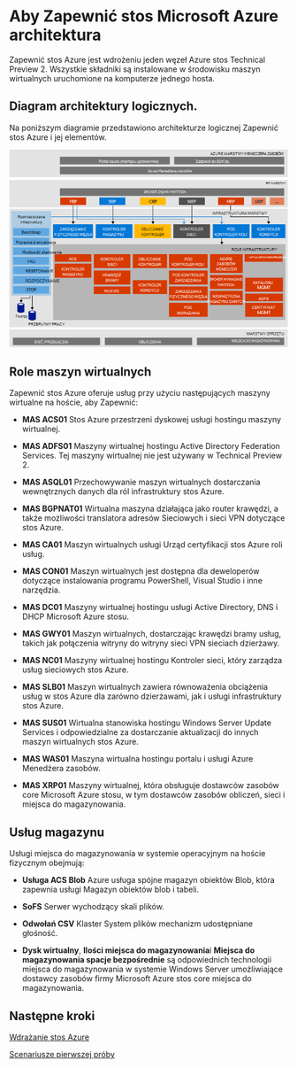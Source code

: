 <properties
    pageTitle="Architektura Microsoft Azure stos dowód z koncepcja (aby Zapewnić) | Microsoft Azure"
    description="Wyświetlanie architektura Microsoft Azure stos Zapewnić."
    services="azure-stack"
    documentationCenter=""
    authors="heathl17"
    manager="byronr"
    editor=""/>

<tags
    ms.service="azure-stack"
    ms.workload="na"
    ms.tgt_pltfrm="na"
    ms.devlang="na"
    ms.topic="article"
    ms.date="10/25/2016"
    ms.author="helaw"/>

# <a name="microsoft-azure-stack-poc-architecture"></a>Aby Zapewnić stos Microsoft Azure architektura

Zapewnić stos Azure jest wdrożeniu jeden węzeł Azure stos Technical Preview 2. Wszystkie składniki są instalowane w środowisku maszyn wirtualnych uruchomione na komputerze jednego hosta. 

## <a name="logical-architecture-diagram"></a>Diagram architektury logicznych.
Na poniższym diagramie przedstawiono architekturze logicznej Zapewnić stos Azure i jej elementów.

![](media/azure-stack-architecture/image1.png)


## <a name="virtual-machine-roles"></a>Role maszyn wirtualnych
Zapewnić stos Azure oferuje usług przy użyciu następujących maszyny wirtualne na hoście, aby Zapewnić:

 - **MAS ACS01** Stos Azure przestrzeni dyskowej usługi hostingu maszyny wirtualnej.

 - **MAS ADFS01** Maszyny wirtualnej hostingu Active Directory Federation Services.  Tej maszyny wirtualnej nie jest używany w Technical Preview 2.  

 - **MAS ASQL01**  Przechowywanie maszyn wirtualnych dostarczania wewnętrznych danych dla ról infrastruktury stos Azure.  

 - **MAS BGPNAT01** Wirtualna maszyna działająca jako router krawędzi, a także możliwości translatora adresów Sieciowych i sieci VPN dotyczące stos Azure.

 - **MAS CA01** Maszyn wirtualnych usługi Urząd certyfikacji stos Azure roli usług.

 - **MAS CON01** Maszyn wirtualnych jest dostępna dla deweloperów dotyczące instalowania programu PowerShell, Visual Studio i inne narzędzia.

 - **MAS DC01** Maszyny wirtualnej hostingu usługi Active Directory, DNS i DHCP Microsoft Azure stosu.

 - **MAS GWY01** Maszyn wirtualnych, dostarczając krawędzi bramy usług, takich jak połączenia witryny do witryny sieci VPN sieciach dzierżawy.

 - **MAS NC01**  Maszyny wirtualnej hostingu Kontroler sieci, który zarządza usług sieciowych stos Azure.  

 - **MAS SLB01**  Maszyn wirtualnych zawiera równoważenia obciążenia usług w stos Azure dla zarówno dzierżawami, jak i usługi infrastruktury stos Azure.  

 - **MAS SUS01**  Wirtualna stanowiska hostingu Windows Server Update Services i odpowiedzialne za dostarczanie aktualizacji do innych maszyn wirtualnych stos Azure.

 - **MAS WAS01**  Maszyna wirtualna hostingu portalu i usługi Azure Menedżera zasobów.

 - **MAS XRP01** Maszyny wirtualnej, która obsługuje dostawców zasobów core Microsoft Azure stosu, w tym dostawców zasobów obliczeń, sieci i miejsca do magazynowania.

## <a name="storage-services"></a>Usług magazynu
Usługi miejsca do magazynowania w systemie operacyjnym na hoście fizycznym obejmują:

 - **Usługa ACS Blob** Azure usługa spójne magazyn obiektów Blob, która zapewnia usługi Magazyn obiektów blob i tabeli.

 - **SoFS** Serwer wychodzący skali plików.

 - **Odwołań CSV** Klaster System plików mechanizm udostępniane głośność.

 - **Dysk wirtualny**, **Ilości miejsca do magazynowania**i **Miejsca do magazynowania spacje bezpośrednie** są odpowiednich technologii miejsca do magazynowania w systemie Windows Server umożliwiające dostawcy zasobów firmy Microsoft Azure stos core miejsca do magazynowania.

## <a name="next-steps"></a>Następne kroki

[Wdrażanie stos Azure](azure-stack-deploy.md)

[Scenariusze pierwszej próby](azure-stack-first-scenarios.md)


